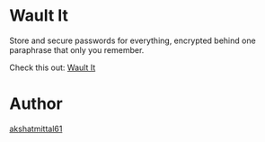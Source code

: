 # Wault It

Store and secure passwords for everything, encrypted behind one paraphrase that only you remember.

Check this out: [Wault It](https://wault-it.vercel.app)

# Author

[akshatmittal61](https://akshatmittal61.vercel.app)
